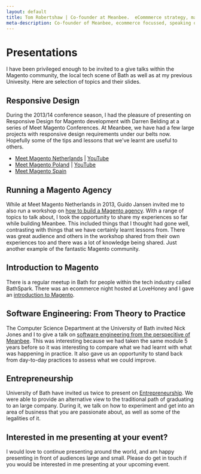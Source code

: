 ```yaml
---
layout: default
title: Tom Robertshaw | Co-founder at Meanbee.  eCommmerce strategy, magento development and technical experiments.
meta-description: Co-founder of Meanbee, ecommerce focussed, speaking on responsive design, researching technology prolification and building a UX optimised checkout.
---
```



# Presentations

I have been privileged enough to be invited to a give talks within the Magento community, the local tech scene of Bath as well as at my previous Univesity.  Here are selection of topics and their slides.

## Responsive Design

During the 2013/14 conference season, I had the pleasure of presenting on Responsive Design for Magento development with Darren Belding at a series of Meet Magento Conferences.   At Meanbee, we have had a few large projects with responsive design requirements under our belts now.  Hopefully some of the tips and lessons that we've learnt are useful to others.

- [Meet Magento Netherlands](https://speakerdeck.com/meanbee/responsive-design-for-magento-meet-magento-netherlands-2013) | [YouTube](https://www.youtube.com/watch?v=Ub7YEF1iiEo)
- [Meet Magento Poland](https://speakerdeck.com/meanbee/responsive-web-design-in-magento-meet-magento-poland-2013) | [YouTube](https://www.youtube.com/watch?v=Lf4PgWEmgRc)
- [Meet Magento Spain](https://speakerdeck.com/meanbee/responsive-web-design-for-magento-meet-magento-spain-2014)


## Running a Magento Agency

While at Meet Magento Netherlands in 2013, Guido Jansen invited me to also run a workshop on [how to build a Magento agency](https://speakerdeck.com/meanbee/how-to-build-a-magento-agency-workshop-meet-magento-netherlands-2013).  With a range of topics to talk about, I took the opportunity to share my experiences so far while building Meanbee.  This included things that I thought had gone well, contrasting with things that we have certainly learnt lessons from.  There was great audience and others in the workshop shared from their own experiences too and there was a lot of knowledge being shared.  Just another example of the fantastic Magento community.


## Introduction to Magento

There is a regular meetup in Bath for people within the tech industry called BathSpark.  There was an ecommerce night hosted at LoveHoney and I gave an [introduction to Magento](https://speakerdeck.com/meanbee/introduction-to-magento-bathspark-sept-2012).

## Software Engineering: From Theory to Practice

The Computer Science Department at the University of Bath invited Nick Jones and I to give a talk on [software engineering from the perspecitive of Meanbee](https://speakerdeck.com/meanbee/software-engineering-from-theory-to-practice).  This was interesting because we had taken the same module 5 years before so it was interesting to compare what we had learnt with what was happening in practice.  It also gave us an opportunity to stand back from day-to-day practices to assess what we could improve.

## Entrepreneurship

University of Bath have invited us twice to present on [Entrepreneurship](https://speakerdeck.com/meanbee/entrepreneurship).  We were able to provide an alternative view to the traditional path of graduating to an large company.  During it, we talk on how to experiment and get into an area of business that you are passionate about, as well as some of the legalities of it. 


## Interested in me presenting at your event?

I would love to continue presenting around the world, and am happy presenting in front of audiences large and small.  Please do get in touch if you would be interested in me presenting at your upcoming event.
